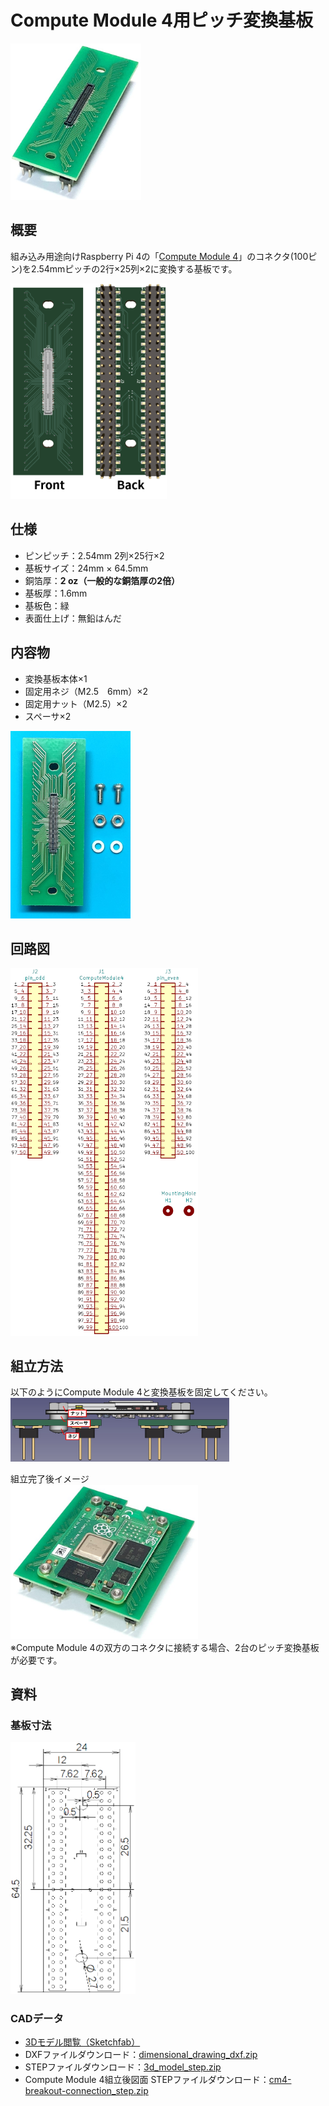 # Compute Module 4用ピッチ変換基板

<img src="/img/product-image.jpg" height="250px">

## 概要

組み込み用途向けRaspberry Pi 4の「[Compute Module 4](https://www.raspberrypi.org/products/compute-module-4/)」のコネクタ(100ピン)を2.54mmピッチの2行×25列×2に変換する基板です。

<img src="/img/pcb-both-side.png" width="250px">


<!--
## 特徴
銅箔厚
ハンダ不要
-->

## 仕様
- ピンピッチ：2.54mm 2列×25行×2
- 基板サイズ：24mm × 64.5mm
- 銅箔厚：**2 oz（一般的な銅箔厚の2倍）**
- 基板厚：1.6mm
- 基板色：緑
- 表面仕上げ：無鉛はんだ

<!--
## 販売  
[スイッチサイエンス委託販売ページ](https://www.switch-science.com/catalog/xxxx/)  
※大量注文や在庫に関する問い合わせは[こちら](mailto:info.y2kb@gmail.com)までご連絡ください。  
-->

## 内容物
- 変換基板本体×1
- 固定用ネジ（M2.5　6mm）×2
- 固定用ナット（M2.5）×2
- スペーサ×2

<img src="/img/product-contents.jpg" height="300px">

## 回路図

<img src="/img/schematic.png" width="300px">

## 組立方法  
以下のようにCompute Module 4と変換基板を固定してください。  
<img src="/img/cm4-breakout-connection-side.jpg" width="350px">  

組立完了後イメージ  
<img src="/img/connection.jpg" width="300px">  
※Compute Module 4の双方のコネクタに接続する場合、2台のピッチ変換基板が必要です。


## 資料  
### 基板寸法  
<img src="/img/pcb-dimensional-drawing.png" width="200px">  

### CADデータ  
- [3Dモデル閲覧（Sketchfab）](https://sketchfab.com/3d-models/compute-module-4-d572bb45e5c640a3b7a9f27cdea6d00b)  
- DXFファイルダウンロード：<a href="https://github.com/y2kblog/grove-i2c-ext-mod/raw/master/resources/dimensional_drawing_dxf.zip" download="">dimensional_drawing_dxf.zip</a>  
- STEPファイルダウンロード：<a href="https://github.com/y2kblog/grove-i2c-ext-mod/raw/master/resources/3d_model_step.zip" download="">3d_model_step.zip</a>  
- Compute Module 4組立後図面 STEPファイルダウンロード：<a href="https://github.com/y2kblog/grove-i2c-ext-mod/raw/master/resources/cm4-breakout-connection_step.zip" download="">cm4-breakout-connection_step.zip</a>  
